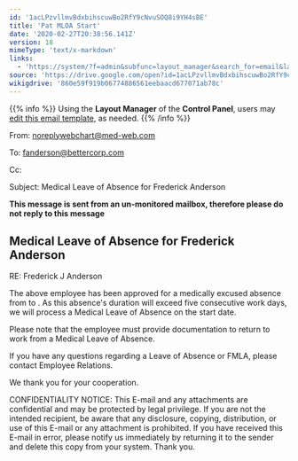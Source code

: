 ```yaml
---
id: '1acLPzvllmvBdxbihscuwBo2RfY9cNvuSOQ8i9YH4sBE'
title: 'Pat MLOA Start'
date: '2020-02-27T20:38:56.141Z'
version: 18
mimeType: 'text/x-markdown'
links:
  - 'https://system/?f=admin&subfunc=layout_manager&search_for=email&layout_search=Go&lv_layout_manager_limit=0&opp=edit&doc_type=EMS&old_module=Email&old_name=Pat+MLOA+Start&active=0'
source: 'https://drive.google.com/open?id=1acLPzvllmvBdxbihscuwBo2RfY9cNvuSOQ8i9YH4sBE'
wikigdrive: '860e59f919b06774886561eebaacd677071ab78c'
---
```

{{% info %}}
Using the **Layout Manager** of the **Control Panel**, users may [edit this email template](https://system/?f=admin&subfunc=layout_manager&search_for=email&layout_search=Go&lv_layout_manager_limit=0&opp=edit&doc_type=EMS&old_module=Email&old_name=Pat+MLOA+Start&active=0), as needed.
{{% /info %}}

From: noreplywebchart@med-web.com

To: fanderson@bettercorp.com

Cc:

Subject: Medical Leave of Absence for Frederick Anderson

****This message is sent from an un-monitored mailbox, therefore please do not reply to this message****

## Medical Leave of Absence for Frederick Anderson

RE: Frederick J Anderson

The above employee has been approved for a medically excused absence from to . As this absence's duration will exceed five consecutive work days, we will process a Medical Leave of Absence on the start date.

Please note that the employee must provide documentation to return to work from a Medical Leave of Absence.

If you have any questions regarding a Leave of Absence or FMLA, please contact Employee Relations.

We thank you for your cooperation.

CONFIDENTIALITY NOTICE: This E-mail and any attachments are confidential and may be protected by legal privilege. If you are not the intended recipient, be aware that any disclosure, copying, distribution, or use of this E-mail or any attachment is prohibited. If you have received this E-mail in error, please notify us immediately by returning it to the sender and delete this copy from your system. Thank you.
